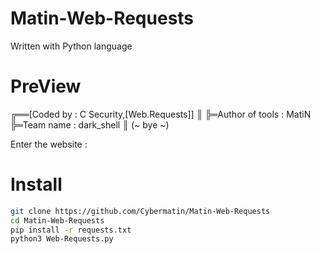 # Matin-Web-Requests
Written with Python language
# PreView
╔══[Coded by : C Security,[Web.Requests]]
    ║
    ╠═Author of tools : MatiN
    ╠═Team name : dark_shell
    ║
    (~ bye ~)

 Enter the website :
# Install
```bash
git clone https://github.com/Cybermatin/Matin-Web-Requests
cd Matin-Web-Requests
pip install -r requests.txt
python3 Web-Requests.py
```
